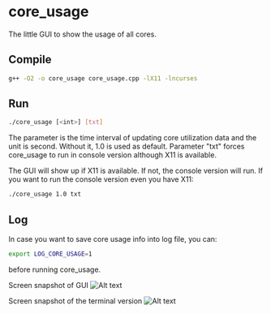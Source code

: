 # core_usage

The little GUI to show the usage of all cores.

## Compile

```bash
g++ -O2 -o core_usage core_usage.cpp -lX11 -lncurses
```

## Run

```bash
./core_usage [<int>] [txt]
```

The parameter <int> is the time interval of updating core utilization data
and the unit is second. Without it, 1.0 is used as default.
Parameter "txt" forces core_usage to run in console version although X11 is available.

The GUI will show up if X11 is available. If not, the console version will run.
If you want to run the console version even you have X11:

```bash
./core_usage 1.0 txt
```

## Log

In case you want to save core usage info into log file, you can:

```bash
export LOG_CORE_USAGE=1
```

before running core_usage.

Screen snapshot of GUI
![Alt text](core_usage_skx_gui.png?raw=true "Screen snapshot of GUI")

Screen snapshot of the terminal version
![Alt text](core_usage_ter.png?raw=true "Screen snapshot of terminal version")
